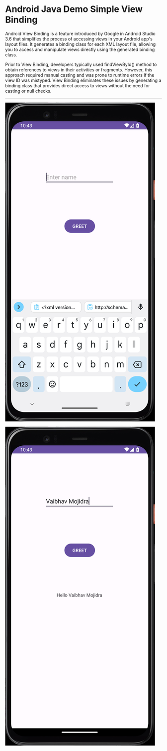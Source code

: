 # Android Java Demo Simple View Binding

Android View Binding is a feature introduced by Google in Android Studio 3.6 that simplifies the process of accessing views in your Android app's layout files. It generates a binding class for each XML layout file, allowing you to access and manipulate views directly using the generated binding class.

Prior to View Binding, developers typically used findViewById() method to obtain references to views in their activities or fragments. However, this approach required manual casting and was prone to runtime errors if the view ID was mistyped. View Binding eliminates these issues by generating a binding class that provides direct access to views without the need for casting or null checks.

---

[![Vaibhav Mojidra - 1.jpeg](https://raw.githubusercontent.com/VaibhavMojidra/Android-Java---Demo-Simple-View-Binding/master/screenshots/1.jpeg "Vaibhav Mojidra")](https://vaibhavmojidra.github.io/site/)

[![Vaibhav Mojidra - 2.jpeg](https://raw.githubusercontent.com/VaibhavMojidra/Android-Java---Demo-Simple-View-Binding/master/screenshots/2.jpeg "Vaibhav Mojidra")](https://vaibhavmojidra.github.io/site/)